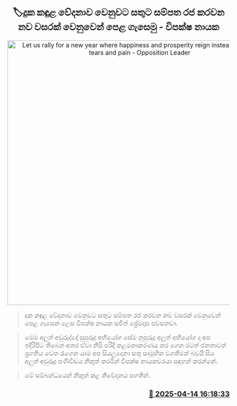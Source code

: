 <p align='center'><b><h2 align='center' title='Let us rally for a new year where happiness and prosperity reign instead of sorrow, tears and pain - Opposition Leader'>🏷දුක කඳුළ වේදනාව වෙනුවට සතුට සම්පත රජ කරවන නව වසරක් වෙනුවෙන් පෙළ ගැසෙමු - විපක්ෂ නායක</h2></b></p>
<p align='center'><img src='https://helakuru.sgp1.cdn.digitaloceanspaces.com/esana/images/lib/sajith-premadasa-new-archived.jpg' width='600' alt='Let us rally for a new year where happiness and prosperity reign instead of sorrow, tears and pain - Opposition Leader'></p>

> දුක කඳුළ වේදනාව වෙනුවට සතුට සම්පත රජ කරවන නව වසරක් වෙනුවෙන් පෙළ ගැසෙන ලෙස විපක්ෂ නායක සජිත් ප්‍රේමදාස පවසනවා.

> මෙම අලුත් අවුරුද්දේ සුපුරුදු අභියෝග සේම නුපුරුදු අලුත් අභියෝග ද අප ඉදිරිපිට තිබෙන අතර ඒවා නිසි පරිදි කළමනාකරණය කර ගෙන රටත් ජනතාවත් ප්‍රගතිය වෙත රැගෙන යාම අප සියලුදෙනා සතු සාමූහික වගකීමක් බවයි සිය අලුත් අවුරුදු පණිවිඩය නිකුත් කරමින් විපක්ෂ නායකවරයා සඳහන් කරන්නේ.

> මේ සම්බන්ධයෙන් නිකුත් කළ නිවේදනය පහතින්.



<h3 align='right'><a href='https://www.helakuru.lk/esana/p/109227/'>📅 2025-04-14 16:18:33</a></h3>
